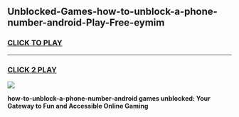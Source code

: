 
## Unblocked-Games-how-to-unblock-a-phone-number-android-Play-Free-eymim
<h3>
<a href="https://premium76.site?title=how-to-unblock-a-phone-number-android&ref=23A">CLICK TO PLAY</a></h3>
<hr>

<h3>
<a href="https://premium76.site?title=how-to-unblock-a-phone-number-android&ref=23A">CLICK 2 PLAY</a>
  
</h3>

<a href="https://premium76.site?title=how-to-unblock-a-phone-number-android&ref=23A"><img src="https://clearcache.store/games.png"></a>


**how-to-unblock-a-phone-number-android games unblocked: Your Gateway to Fun and Accessible Online Gaming**
